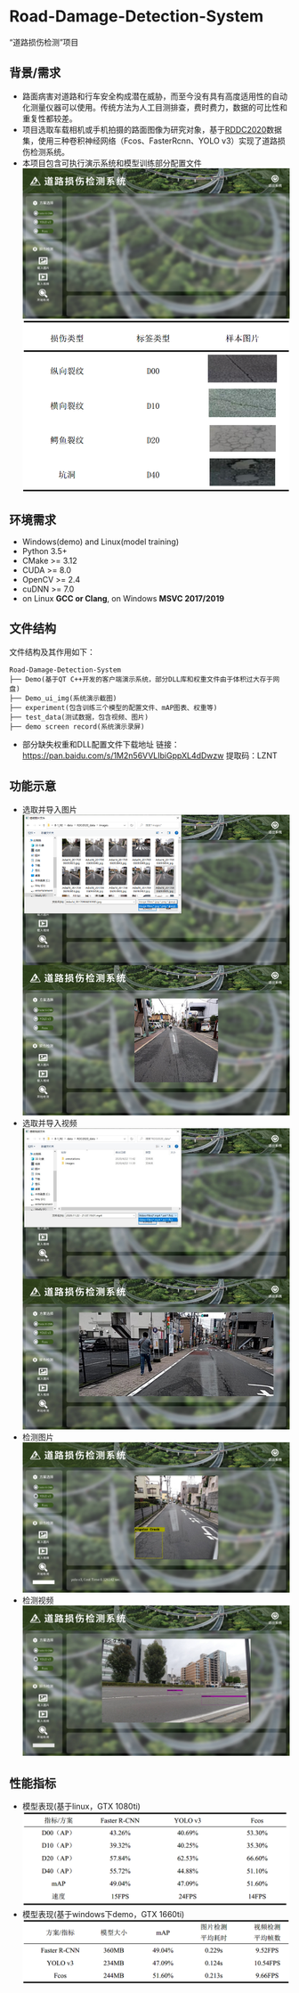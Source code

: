 # Road-Damage-Detection-System
“道路损伤检测”项目
## 背景/需求
-   路面病害对道路和行车安全构成潜在威胁，而至今没有具有高度适用性的自动化测量仪器可以使用。传统方法为人工目测排查，费时费力，数据的可比性和重复性都较差。
-   项目选取车载相机或手机拍摄的路面图像为研究对象，基于[RDDC2020](https://github.com/sekilab/RoadDamageDetector)数据集，使用三种卷积神经网络（Fcos、FasterRcnn、YOLO v3）实现了道路损伤检测系统。
-   本项目包含可执行演示系统和模型训练部分配置文件
![demo_ui](https://github.com/GaoKangYu/Road-Damage-Detection-System/blob/main/demo_ui_img/ui.png)
![dataset_composition](https://github.com/GaoKangYu/Road-Damage-Detection-System/blob/main/demo_ui_img/dataset_composition.png)
## 环境需求
-   Windows(demo) and Linux(model training)
-   Python 3.5+
-   CMake >= 3.12
-   CUDA >= 8.0
-   OpenCV >= 2.4
-   cuDNN >= 7.0
-   on Linux  **GCC or Clang**, on Windows  **MSVC 2017/2019**  
## 文件结构

文件结构及其作用如下：

```
Road-Damage-Detection-System
├── Demo(基于QT C++开发的客户端演示系统，部分DLL库和权重文件由于体积过大存于网盘)
├── Demo_ui_img(系统演示截图)
├── experiment(包含训练三个模型的配置文件、mAP图表、权重等)
├── test_data(测试数据，包含视频、图片)
├── demo screen record(系统演示录屏)
```
- 部分缺失权重和DLL配置文件下载地址
链接：https://pan.baidu.com/s/1M2n56VVLIbiGppXL4dDwzw 
提取码：LZNT
## 功能示意
- 选取并导入图片
![load_img](https://github.com/GaoKangYu/Road-Damage-Detection-System/blob/main/demo_ui_img/load_img.png)
- 选取并导入视频
![load_video](https://github.com/GaoKangYu/Road-Damage-Detection-System/blob/main/demo_ui_img/load_video.png)
- 检测图片
![img_detect_result](https://github.com/GaoKangYu/Road-Damage-Detection-System/blob/main/demo_ui_img/img_detect_result.png)
- 检测视频
![video_detect_result](https://github.com/GaoKangYu/Road-Damage-Detection-System/blob/main/demo_ui_img/video_detect_result.png)
## 性能指标
-  模型表现(基于linux，GTX 1080ti)
![model_performance](https://github.com/GaoKangYu/Road-Damage-Detection-System/blob/main/demo_ui_img/model_performance.png)
-  模型表现(基于windows下demo，GTX 1660ti)
![model_performance_based_on_demo](https://github.com/GaoKangYu/Road-Damage-Detection-System/blob/main/demo_ui_img/model_performance_based_on_demo.png)
